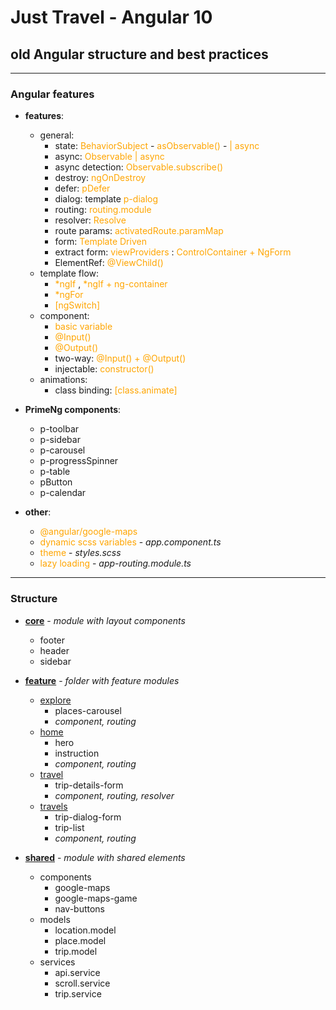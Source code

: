 # Just Travel - Angular 10

## old Angular structure and best practices

---------------------
<style>
x { color: orange }
g { color: gold }
</style>

### Angular features

* **features**:
    * general:
        * state: <x>BehaviorSubject</x> - <x>asObservable()</x> - <x>| async</x>
        * async: <x> Observable | async </x>
        * async detection: <x> Observable.subscribe() </x>
        * destroy: <x> ngOnDestroy </x>
        * defer: <x> pDefer </x>
        * dialog: template <x> p-dialog </x>
        * routing: <x> routing.module </x>
        * resolver: <x> Resolve </x>
        * route params: <x> activatedRoute.paramMap </x>
        * form: <x> Template Driven </x>
        * extract form: <x> viewProviders </x>: <x>ControlContainer + NgForm</x>
        * ElementRef: <x> @ViewChild() </x>
    * template flow:
        * <x> *ngIf </x>, <x> *ngIf + ng-container </x>
        * <x> *ngFor </x>
        * <x> [ngSwitch] </x>
    * component:
        * <x> basic variable </x>
        * <x> @Input() </x>
        * <x> @Output() </x>
        * two-way: <x> @Input() + @Output() </x>
        * injectable: <x> constructor() </x>
    * animations:
        * class binding: <x> [class.animate] </x>


* **PrimeNg components**:
    * p-toolbar
    * p-sidebar
    * p-carousel
    * p-progressSpinner
    * p-table
    * pButton
    * p-calendar


* **other**:
    * <x>@angular/google-maps</x>
    * <x>dynamic scss variables</x> - _app.component.ts_
    * <x>theme</x> - _styles.scss_
    * <x>lazy loading</x> - _app-routing.module.ts_

------------------

### Structure

* **[core](app/src/app/core)** - _module with layout components_
    * footer
    * header
    * sidebar


* **[feature](app/src/app/feature)** - _folder with feature modules_
    * [explore](app/src/app/feature/explore)
        * places-carousel
        * _component, routing_
    * [home](app/src/app/feature/home)
        * hero
        * instruction
        * _component, routing_
    * [travel](app/src/app/feature/travel)
        * trip-details-form
        * _component, routing, resolver_
    * [travels](app/src/app/feature/travels)
        * trip-dialog-form
        * trip-list
        * _component, routing_


* **[shared](app/src/app/shared)** - _module with shared elements_
    * components
        * google-maps
        * google-maps-game
        * nav-buttons
    * models
        * location.model
        * place.model
        * trip.model
    * services
        * api.service
        * scroll.service
        * trip.service
